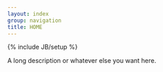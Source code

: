 ```yaml
---
layout: index
group: navigation
title: HOME
---
```

{% include JB/setup %}

A long description or whatever else you want here.
